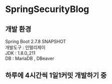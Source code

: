 # SpringSecurityBlog

## 개발 환경
Spring Boot 2.7.8 SNAPSHOT  
개발도구 : 인텔리제이  
JDK : 1.8.0_211  
DB : MariaDB , DBeaver  

## 하루에 4시간씩 1일1커밋 개발하기 중
